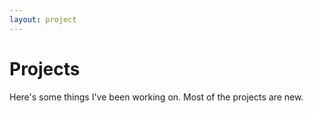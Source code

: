 ```yaml
---
layout: project
---
```


# Projects

Here's some things I've been working on. Most of the projects are new.